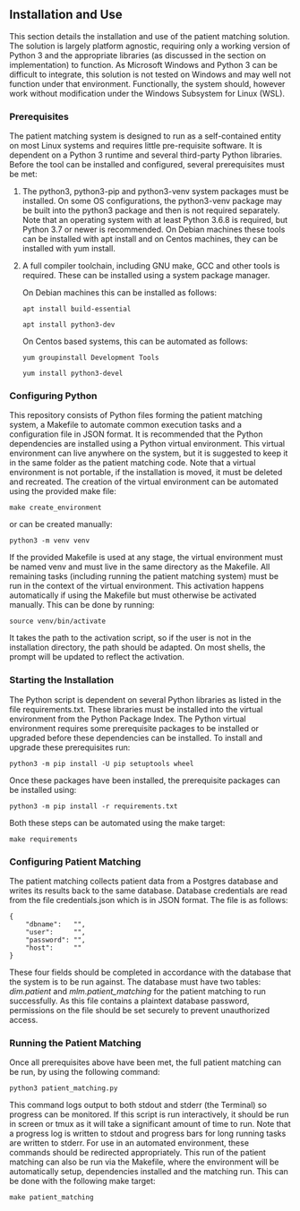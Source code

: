 ## Installation and Use
This section details the installation and use of the patient matching solution. 
The solution is largely platform agnostic, requiring only a working version of Python 3 and the appropriate libraries (as discussed in the section on implementation) to function. As Microsoft Windows and Python 3 can be difficult to integrate, this solution is not tested on Windows and may well not function under that environment. Functionally, the system should, however work without modification under the Windows Subsystem for Linux (WSL).

### Prerequisites
The patient matching system is designed to run as a self-contained entity on most Linux systems and requires little pre-requisite software. It is dependent on a Python 3 runtime and several third-party Python libraries.
Before the tool can be installed and configured, several prerequisites must be met:
1.	The python3, python3-pip and python3-venv system packages must be installed. On some OS configurations, the python3-venv package may be built into the python3 package and then is not required separately. Note that an operating system with at least Python 3.6.8 is required, but Python 3.7 or newer is recommended.
On Debian machines these tools can be installed with apt install and on Centos machines, they can be installed with yum install.

2.	A full compiler toolchain, including GNU make, GCC and other tools is required. These can be installed using a system package manager.

    On Debian machines this can be installed as follows:

    `apt install build-essential`

    `apt install python3-dev`

    On Centos based systems, this can be automated as follows:
        
    `yum groupinstall Development Tools`

    `yum install python3-devel`

###  Configuring Python
This repository consists of Python files forming the patient matching system, a Makefile to automate common execution tasks and a configuration file in JSON format.
It is recommended that the Python dependencies are installed using a Python virtual environment. 
This virtual environment can live anywhere on the system, but it is suggested to keep it in the same folder as the patient matching code. Note that a virtual environment is not portable, if the installation is moved, it must be deleted and recreated.
The creation of the virtual environment can be automated using the provided make file:

`make create_environment`

or can be created manually:
	
`python3 -m venv venv`

If the provided Makefile is used at any stage, the virtual environment must be named venv and must live in the same directory as the Makefile.
All remaining tasks (including running the patient matching system) must be run in the context of the virtual environment. This activation happens automatically if using the Makefile but must otherwise be activated manually. This can be done by running:

`source venv/bin/activate`

It takes the path to the activation script, so if the user is not in the installation directory, the path should be adapted. On most shells, the prompt will be updated to reflect the activation.

### Starting the Installation
The Python script is dependent on several Python libraries as listed in the file requirements.txt. These libraries must be installed into the virtual environment from the Python Package Index.
The Python virtual environment requires some prerequisite packages to be installed or upgraded before these dependencies can be installed. To install and upgrade these prerequisites run:

`python3 -m pip install -U pip setuptools wheel`

Once these packages have been installed, the prerequisite packages can be installed using:

`python3 -m pip install -r requirements.txt`

Both these steps can be automated using the make target:

`make requirements`

### Configuring Patient Matching
The patient matching collects patient data from a Postgres database and writes its results back to the same database. Database credentials are read from the file credentials.json which is in JSON format. The file is as follows:
	
    {
		"dbname":   "",
		"user":     "",
		"password": "",
		"host":     ""
	}
    
These four fields should be completed in accordance with the database that the system is to be run against. The database must have two tables: *dim.patient* and *mlm.patient_matching* for the patient matching to run successfully. As this file contains a plaintext database password, permissions on the file should be set securely to prevent unauthorized access.

### Running the Patient Matching
Once all prerequisites above have been met, the full patient matching can be run, by using the following command:

`python3 patient_matching.py`

This command logs output to both stdout and stderr (the Terminal) so progress can be monitored. If this script is run interactively, it should be run in screen or tmux as it will take a significant amount of time to run.
Note that a progress log is written to stdout and progress bars for long running tasks are written to stderr. For use in an automated environment, these commands should be redirected appropriately.
This run of the patient matching can also be run via the Makefile, where the environment will be automatically setup, dependencies installed and the matching run. This can be done with the following make target:

`make patient_matching`

